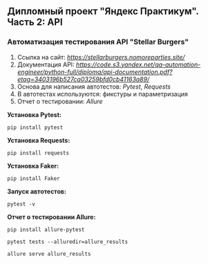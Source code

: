 ## **Дипломный проект "Яндекс Практикум". Часть 2: API**

### Автоматизация тестирования API "Stellar Burgers"

1. Ссылка на сайт: *https://stellarburgers.nomoreparties.site/*
2. Документация API: *https://code.s3.yandex.net/qa-automation-engineer/python-full/diploma/api-documentation.pdf?etag=3403196b527ca03259bfd0cb41163a89/*
3. Основа для написания автотестов: *Pytest*, *Requests*
4. В автотестах используются: фикстуры и параметризация
5. Отчет о тестировании: *Allure*

**Установка Pytest:**
````
pip install pytest
````

**Установка Requests:**
````
pip install requests
````

**Установка Faker:**
````
pip install Faker
````

**Запуск автотестов:**
````
pytest -v
````

**Отчет о тестировании Allure:**
````
pip install allure-pytest
````
````
pytest tests --alluredir=allure_results
````
````
allure serve allure_results
````

